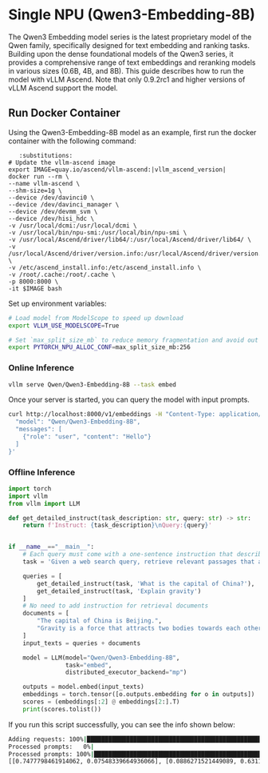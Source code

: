 # Single NPU (Qwen3-Embedding-8B)

The Qwen3 Embedding model series is the latest proprietary model of the Qwen family, specifically designed for text embedding and ranking tasks. Building upon the dense foundational models of the Qwen3 series, it provides a comprehensive range of text embeddings and reranking models in various sizes (0.6B, 4B, and 8B). This guide describes how to run the model with vLLM Ascend. Note that only 0.9.2rc1 and higher versions of vLLM Ascend support the model.

## Run Docker Container

Using the Qwen3-Embedding-8B model as an example, first run the docker container with the following command:

```{code-block} bash
   :substitutions:
# Update the vllm-ascend image
export IMAGE=quay.io/ascend/vllm-ascend:|vllm_ascend_version|
docker run --rm \
--name vllm-ascend \
--shm-size=1g \
--device /dev/davinci0 \
--device /dev/davinci_manager \
--device /dev/devmm_svm \
--device /dev/hisi_hdc \
-v /usr/local/dcmi:/usr/local/dcmi \
-v /usr/local/bin/npu-smi:/usr/local/bin/npu-smi \
-v /usr/local/Ascend/driver/lib64/:/usr/local/Ascend/driver/lib64/ \
-v /usr/local/Ascend/driver/version.info:/usr/local/Ascend/driver/version.info \
-v /etc/ascend_install.info:/etc/ascend_install.info \
-v /root/.cache:/root/.cache \
-p 8000:8000 \
-it $IMAGE bash
```

Set up environment variables:

```bash
# Load model from ModelScope to speed up download
export VLLM_USE_MODELSCOPE=True

# Set `max_split_size_mb` to reduce memory fragmentation and avoid out of memory
export PYTORCH_NPU_ALLOC_CONF=max_split_size_mb:256
```

### Online Inference

```bash
vllm serve Qwen/Qwen3-Embedding-8B --task embed
```

Once your server is started, you can query the model with input prompts.

```bash
curl http://localhost:8000/v1/embeddings -H "Content-Type: application/json" -d '{
  "model": "Qwen/Qwen3-Embedding-8B",
  "messages": [
    {"role": "user", "content": "Hello"}
  ]
}'
```

### Offline Inference

```python
import torch
import vllm
from vllm import LLM

def get_detailed_instruct(task_description: str, query: str) -> str:
    return f'Instruct: {task_description}\nQuery:{query}'


if __name__=="__main__":
    # Each query must come with a one-sentence instruction that describes the task
    task = 'Given a web search query, retrieve relevant passages that answer the query'

    queries = [
        get_detailed_instruct(task, 'What is the capital of China?'),
        get_detailed_instruct(task, 'Explain gravity')
    ]
    # No need to add instruction for retrieval documents
    documents = [
        "The capital of China is Beijing.",
        "Gravity is a force that attracts two bodies towards each other. It gives weight to physical objects and is responsible for the movement of planets around the sun."
    ]
    input_texts = queries + documents

    model = LLM(model="Qwen/Qwen3-Embedding-8B",
                task="embed",
                distributed_executor_backend="mp")

    outputs = model.embed(input_texts)
    embeddings = torch.tensor([o.outputs.embedding for o in outputs])
    scores = (embeddings[:2] @ embeddings[2:].T)
    print(scores.tolist())
```

If you run this script successfully, you can see the info shown below:

```bash
Adding requests: 100%|█████████████████████████████████████████████████████████████████████████████████████████████████████████████████████████████████████████████████████████████████████████████████| 4/4 [00:00<00:00, 282.22it/s]
Processed prompts:   0%|                                                                                                                                    | 0/4 [00:00<?, ?it/s, est. speed input: 0.00 toks/s, output: 0.00 toks/s](VllmWorker rank=0 pid=4074750) ('Warning: torch.save with "_use_new_zipfile_serialization = False" is not recommended for npu tensor, which may bring unexpected errors and hopefully set "_use_new_zipfile_serialization = True"', 'if it is necessary to use this, please convert the npu tensor to cpu tensor for saving')
Processed prompts: 100%|████████████████████████████████████████████████████████████████████████████████████████████████████████████████████████████| 4/4 [00:00<00:00, 31.95it/s, est. speed input: 0.00 toks/s, output: 0.00 toks/s]
[[0.7477798461914062, 0.07548339664936066], [0.0886271521449089, 0.6311039924621582]]
```

